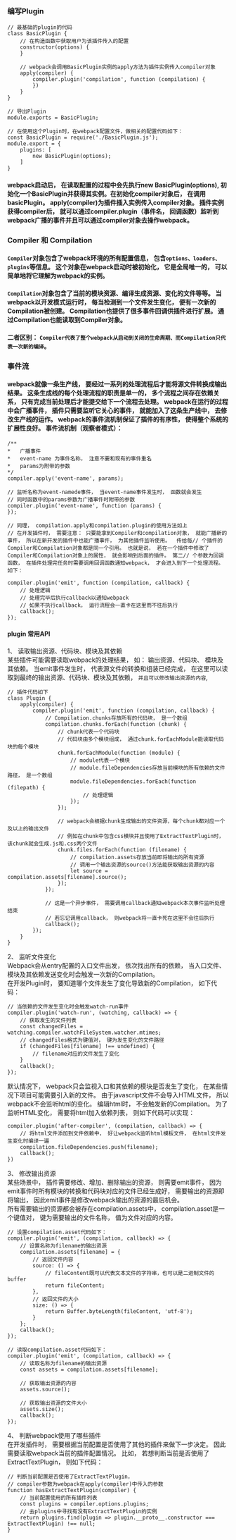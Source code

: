 ### 编写Plugin

```
// 最基础的plugin的代码
class BasicPlugin {
    // 在构造函数中获取用户为该插件传入的配置
    constructor(options) {
    }

    // webpack会调用BasicPlugin实例的apply方法为插件实例传入compiler对象
    apply(compiler) {
        compiler.plugin('compilation', function (compilation) {
        })
    }
}

// 导出Plugin
module.exports = BasicPlugin;

// 在使用这个Plugin时，在webpack配置文件，做相关的配置代码如下：
const BasicPlugin = require('./BasicPlugin.js');
module.export = {
    plugins: [
        new BasicPlugin(options);
    ]
}
```

#### webpack启动后， 在读取配置的过程中会先执行new BasicPlugin(options), 初始化一个BasicPlugin并获得其实例。在初始化compiler对象后， 在调用basicPlugin。 apply(compiler)为插件插入实例传入compiler对象。 插件实例获得compiler后， 就可以通过compiler.plugin（事件名， 回调函数）监听到webpack广播的事件并且可以通过compiler对象去操作webpack。


### Compiler 和 Compilation
#### `Compiler`对象包含了webpack环境的所有配置信息， 包含`options、loaders、plugins`等信息。 这个对象在webpack启动时被初始化， 它是全局唯一的， 可以简单地将它理解为webpack的实例。
#### `Compilation`对象包含了当前的模块资源、编译生成资源、变化的文件等等。 当webpack以开发模式运行时， 每当检测到一个文件发生变化， 便有一次新的Compilation被创建。 Compilation也提供了很多事件回调供插件进行扩展。 通过Compilation也能读取到Compiler对象。

#### 二者区别： `Compiler代表了整个webpack从启动到关闭的生命周期、而Compilation只代表一次新的编译`。


### 事件流

#### webpack就像一条生产线， 要经过一系列的处理流程后才能将源文件转换成输出结果。 这条生成线的每个处理流程的职责是单一的， 多个流程之间存在依赖关系， 只有完成当前处理后才能提交给下一个流程去处理。  webpack在运行的过程中会广播事件， 插件只需要监听它关心的事件， 就能加入了这条生产线中， 去修改生产线的运作。 webpack的事件流机制保证了插件的有序性， 使得整个系统的扩展性良好。 事件流机制（观察者模式）：
```
/**
*   广播事件
*   event-name 为事件名称， 注意不要和现有的事件重名
*   params为附带的参数
*/
compiler.apply('event-name', params);

// 监听名称为event-namede事件， 当event-name事件发生时， 函数就会发生
// 同时函数中的params参数为广播事件时附带的参数
compiler.plugin('event-name', function (params) {
});

// 同理， compilation.apply和compilation.plugin的使用方法如上
// 在开发插件时， 需要注意： 只要能拿到Compiler和compilation对象， 就能广播新的事件， 所以在新开发的插件中也能广播事件， 为其他插件监听使用。  传给每// 个插件的Compiler和Compilation对象都是同一个引用。 也就是说， 若在一个插件中修改了Compiler和Compilation对象上的属性， 就会影响到后面的插件。 第二// 个参数为回调函数， 在插件处理完任务时需要调用回调函数通知webpack， 才会进入到下一个处理流程。 如下：

compiler.plugin('emit', function (compilation, callback) {
    // 处理逻辑
    // 处理完毕后执行callback以通知webpack
    // 如果不执行callback， 运行流程会一直卡在这里而不往后执行
    callback();
});

```
#### plugin 常用API
1、 读取输出资源、代码块、模块及其依赖          
某些插件可能需要读取webpack的处理结果， 如： 输出资源、代码块、 模块及其依赖。 当emit事件发生时， 代表源文件的转换和组装已经完成， 在这里可以读取到最终的输出资源、代码块、模块及其依赖， `并且可以修改输出资源的内容`,
```
// 插件代码如下
class Plugin {
    apply(compiler) {
        compiler.plugin('emit', function (compilation, callback) {
            // Compilation.chunks存放所有的代码块， 是一个数组
            compilation.chunks.forEach(function (chunk) {
                // chunk代表一个代码块
                // 代码块由多个模块组成， 通过chunk.forEachModule能读取代码块的每个模块
                chunk.forEachModule(function (module) {
                    // module代表一个模块
                    // module.fileDependencies存放当前模块的所有依赖的文件路径， 是一个数组
                    module.fileDependencies.forEach(function (filepath) {
                        // 处理逻辑
                    });
                });

                // webpack会根据chunk生成输出的文件资源，每个chunk都对应一个及以上的输出文件
                // 例如在chunk中包含css模块并且使用了ExtractTextPlugin时，该chunk就会生成.js和.css两个文件
                chunk.files.forEach(function (filename) {
                    // compilation.assets存放当前即将输出的所有资源
                    // 调用一个输出资源的source()方法能获取输出资源的内容
                    let source = compilation.assets[filename].source();
                });
            });

            // 这是一个异步事件， 需要调用callback通知webpack本次事件监听处理结束
            // 若忘记调用callback， 则webpack将一直卡死在这里不会往后执行
            callback();
        });
    }
}

```

2、 监听文件变化            
Webpack会从entry配置的入口文件出发， 依次找出所有的依赖， 当入口文件、模块及其依赖发送变化时会触发一次新的Compilation。         
在开发Plugin时， 要知道哪个文件发生了变化导致新的Compilation， 如下代码：
```
// 当依赖的文件发生变化时会触发watch-run事件
compiler.plugin('watch-run', (watching, callback) => {
    // 获取发生的文件列表
    const changedFiles = watching.compiler.watchFileSystem.watcher.mtimes;
    // changedFiles格式为键值对， 键为发生变化的文件路径
    if (changedFiles[filename] !== undefined) {
        // filename对应的文件发生了变化
    }
    callback();
});
```
默认情况下， webpack只会监视入口和其依赖的模块是否发生了变化， 在某些情况下项目可能需要引入新的文件。 由于javascript文件不会导入HTML文件， 所以webpack不会监听html的变化。 编辑html时， 不会触发新的Compilation。 为了监听HTML变化， 需要将html加入依赖列表， 则如下代码可以实现：
```
compiler.plugin('after-compiler', (compilation, callback) => {
    // 将html文件添加到文件依赖中， 好让webpack监听html模板文件， 在html文件发生变化时编译一遍
    compilation.fileDependencies.push(filename);
    callback();
})
```

3、 修改输出资源            
某些场景中， 插件需要修改、增加、删除输出的资源， 则需要emit事件， 因为emit事件时所有模块的转换和代码块对应的文件已经生成好， 需要输出的资源即将输出， 因此emit事件是修改webpack输出的资源的最后机会。          
所有需要输出的资源都会被存在compilation.assets中， compilation.asset是一个键值对， 键为需要输出的文件名称， 值为文件对应的内容。

```
// 设置compilation.asset代码如下：
compiler.plugin('emit', (compilation, callback) => {
    // 设置名称为filename的输出资源
    compilation.assets[filename] = {
        // 返回文件内容
        source: () => {
            // fileContent既可以代表文本文件的字符串，也可以是二进制文件的buffer
            return fileContent;
        },
        // 返回文件的大小
        size: () => {
            return Buffer.byteLength(fileContent, 'utf-8');
        }
    };
    callback();
});

// 读取compilation.asset代码如下：
compiler.plugin('emit', (compilation, callback) => {
    // 读取名称为filename的输出资源
    const assets = compilation.assets[filename];

    // 获取输出资源的内容
    assets.source();

    // 获取输出资源的文件大小
    assets.size();
    callback();
});
```

4、 判断webpack使用了哪些插件           
在开发插件时， 需要根据当前配置是否使用了其他的插件来做下一步决定。 因此需要读取webpack当前的插件配置情况。 比如， 若想判断当前是否使用了ExtractTextPlugin， 则如下代码：               
```
// 判断当前配置是否使用了ExtractTextPlugin，
// compiler参数为webpack在apply(compiler)中传入的参数
function hasExtractTextPlugin(compiler) {
    // 当前配置使用的所有插件列表
    const plugins = compiler.options.plugins;
    // 去plugins中寻找有没有ExtractTextPlugin的实例
    return plugins.find(plugin => plugin.__proto__.constructor === ExtractTextPlugin) !== null;
}
```